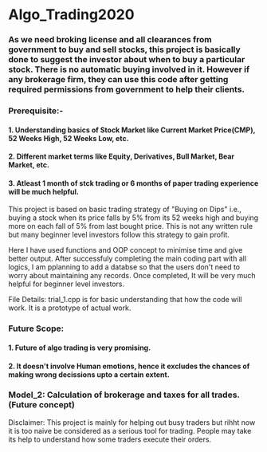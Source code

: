 # Algo_Trading2020

### As we need broking license and all clearances from government to buy and sell stocks, this project is basically done to suggest the investor about when to buy a particular stock. There is no automatic buying involved in it. However if any brokerage firm, they can use this code after getting required permissions from government to help their clients.

### Prerequisite:-
####  1. Understanding basics of Stock Market like Current Market Price(CMP), 52 Weeks High, 52 Weeks Low, etc.
####  2. Different market terms like Equity, Derivatives, Bull Market, Bear Market, etc.
####  3. Atleast 1 month of stck trading or 6 months of paper trading experience will be much helpful.

This project is based on basic trading strategy of "Buying on Dips" i.e., buying a stock when its price falls by 5% from its 52 weeks high and buying more on each fall of 5% from last bought price. This is not any written rule but many beginner level investors follow this strategy to gain profit.

Here I have used functions and OOP concept to minimise time and give better output. After successfuly completing the main coding part with all logics, I am pplanning to add a databse so that the users don't need to worry about maintaining any records. Once completed, It will be very much helpful for beginner level investors.

File Details:
  trial_1.cpp is for basic understanding that how the code will work. It is a prototype of actual work.
  
  
### Future Scope:
#### 1. Future of algo trading is very promising.
#### 2. It doesn't involve Human emotions, hence it excludes the chances of making wrong decissions upto a certain extent.
  
### Model_2: Calculation of brokerage and taxes for all trades. (Future concept)
Disclaimer: This project is mainly for helping out busy traders but rihht now it is too naive be considered as a serious tool for trading. People may take its help to understand how some traders execute their orders.
